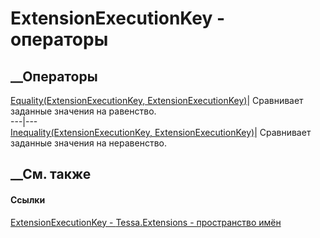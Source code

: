 # ExtensionExecutionKey - операторы
##  __Операторы
[Equality(ExtensionExecutionKey,
ExtensionExecutionKey)](M_Tessa_Extensions_ExtensionExecutionKey_op_Equality.htm)|
Сравнивает заданные значения на равенство.  
---|---  
[Inequality(ExtensionExecutionKey,
ExtensionExecutionKey)](M_Tessa_Extensions_ExtensionExecutionKey_op_Inequality.htm)|
Сравнивает заданные значения на неравенство.  
##  __См. также
#### Ссылки
[ExtensionExecutionKey - ](T_Tessa_Extensions_ExtensionExecutionKey.htm)
[Tessa.Extensions - пространство имён](N_Tessa_Extensions.htm)
